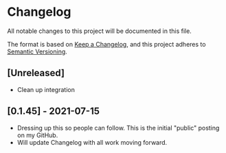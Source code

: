 # Changelog
All notable changes to this project will be documented in this file.

The format is based on [Keep a Changelog](https://keepachangelog.com/en/1.0.0/),
and this project adheres to [Semantic Versioning](https://semver.org/spec/v2.0.0.html).

## [Unreleased]
- Clean up integration

## [0.1.45] - 2021-07-15
- Dressing up this so people can follow.  This is the initial "public" posting on my GitHub.
- Will update Changelog with all work moving forward.
